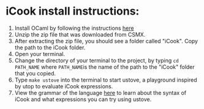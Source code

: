 # iCook install instructions:
1. Install OCaml by following the instructions [here](https://cs3110.github.io/textbook/chapters/preface/install.html)
2. Unzip the zip file that was downloaded from CSMX. 
3. After extracting the zip file, you should see a folder called "iCook". Copy the path to the iCook folder.
4. Open your terminal.
5. Change the directory of your terminal to the project, by typing `cd PATH_NAME` where `PATH_NAME`is the name of the path to the "iCook" folder that you copied.
6. Type `make ustove` into the terminal to start ustove, a playground inspired by utop to evaluate iCook expressions.
7. View the grammar of the language [here](./grammar.md) to learn about the syntax of iCook and what expressions you can try using ustove.
